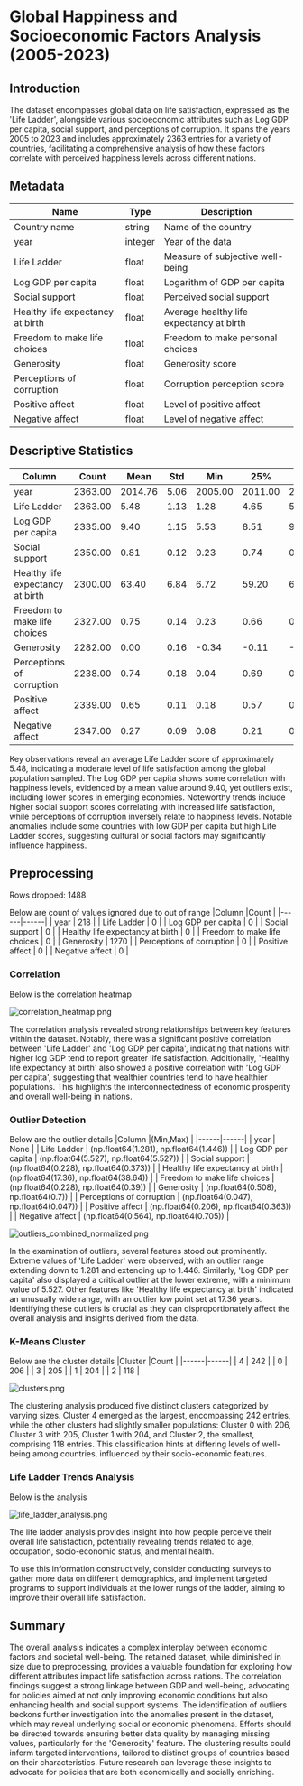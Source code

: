 # Global Happiness and Socioeconomic Factors Analysis (2005-2023)
## Introduction
The dataset encompasses global data on life satisfaction, expressed as the 'Life Ladder', alongside various socioeconomic attributes such as Log GDP per capita, social support, and perceptions of corruption. It spans the years 2005 to 2023 and includes approximately 2363 entries for a variety of countries, facilitating a comprehensive analysis of how these factors correlate with perceived happiness levels across different nations.
## Metadata

|Name  |Type  |Description  |
|------|------|-------------|
| Country name | string | Name of the country |
| year | integer | Year of the data |
| Life Ladder | float | Measure of subjective well-being |
| Log GDP per capita | float | Logarithm of GDP per capita |
| Social support | float | Perceived social support |
| Healthy life expectancy at birth | float | Average healthy life expectancy at birth |
| Freedom to make life choices | float | Freedom to make personal choices |
| Generosity | float | Generosity score |
| Perceptions of corruption | float | Corruption perception score |
| Positive affect | float | Level of positive affect |
| Negative affect | float | Level of negative affect |
## Descriptive Statistics
| Column | Count | Mean | Std | Min | 25% | 50% | 75% | Max | Null | Invalid |
|--------|-------|------|-----|-----|-----|-----|-----|-----|------|---------|
| year | 2363.00 | 2014.76 | 5.06 | 2005.00 | 2011.00 | 2015.00 | 2019.00 | 2023.00 |0.00 |218.00 |
| Life Ladder | 2363.00 | 5.48 | 1.13 | 1.28 | 4.65 | 5.45 | 6.32 | 8.02 |0.00 |0.00 |
| Log GDP per capita | 2335.00 | 9.40 | 1.15 | 5.53 | 8.51 | 9.50 | 10.39 | 11.68 |28.00 |0.00 |
| Social support | 2350.00 | 0.81 | 0.12 | 0.23 | 0.74 | 0.83 | 0.90 | 0.99 |13.00 |0.00 |
| Healthy life expectancy at birth | 2300.00 | 63.40 | 6.84 | 6.72 | 59.20 | 65.10 | 68.55 | 74.60 |63.00 |0.00 |
| Freedom to make life choices | 2327.00 | 0.75 | 0.14 | 0.23 | 0.66 | 0.77 | 0.86 | 0.98 |36.00 |0.00 |
| Generosity | 2282.00 | 0.00 | 0.16 | -0.34 | -0.11 | -0.02 | 0.09 | 0.70 |81.00 |1270.00 |
| Perceptions of corruption | 2238.00 | 0.74 | 0.18 | 0.04 | 0.69 | 0.80 | 0.87 | 0.98 |125.00 |0.00 |
| Positive affect | 2339.00 | 0.65 | 0.11 | 0.18 | 0.57 | 0.66 | 0.74 | 0.88 |24.00 |0.00 |
| Negative affect | 2347.00 | 0.27 | 0.09 | 0.08 | 0.21 | 0.26 | 0.33 | 0.70 |16.00 |0.00 |

Key observations reveal an average Life Ladder score of approximately 5.48, indicating a moderate level of life satisfaction among the global population sampled. The Log GDP per capita shows some correlation with happiness levels, evidenced by a mean value around 9.40, yet outliers exist, including lower scores in emerging economies. Noteworthy trends include higher social support scores correlating with increased life satisfaction, while perceptions of corruption inversely relate to happiness levels. Notable anomalies include some countries with low GDP per capita but high Life Ladder scores, suggesting cultural or social factors may significantly influence happiness.
## Preprocessing
Rows dropped: 1488

Below are count of values ignored due to out of range
|Column  |Count  |
|------|------|
| year | 218 |
| Life Ladder | 0 |
| Log GDP per capita | 0 |
| Social support | 0 |
| Healthy life expectancy at birth | 0 |
| Freedom to make life choices | 0 |
| Generosity | 1270 |
| Perceptions of corruption | 0 |
| Positive affect | 0 |
| Negative affect | 0 |


### Correlation 

Below is the correlation heatmap

![correlation_heatmap.png](correlation_heatmap.png)

The correlation analysis revealed strong relationships between key features within the dataset. Notably, there was a significant positive correlation between 'Life Ladder' and 'Log GDP per capita', indicating that nations with higher log GDP tend to report greater life satisfaction. Additionally, 'Healthy life expectancy at birth' also showed a positive correlation with 'Log GDP per capita', suggesting that wealthier countries tend to have healthier populations. This highlights the interconnectedness of economic prosperity and overall well-being in nations.

### Outlier Detection 

Below are the outlier details
|Column  |(Min,Max) |
|------|------|
| year | None |
| Life Ladder | (np.float64(1.281), np.float64(1.446)) |
| Log GDP per capita | (np.float64(5.527), np.float64(5.527)) |
| Social support | (np.float64(0.228), np.float64(0.373)) |
| Healthy life expectancy at birth | (np.float64(17.36), np.float64(38.64)) |
| Freedom to make life choices | (np.float64(0.228), np.float64(0.39)) |
| Generosity | (np.float64(0.508), np.float64(0.7)) |
| Perceptions of corruption | (np.float64(0.047), np.float64(0.047)) |
| Positive affect | (np.float64(0.206), np.float64(0.363)) |
| Negative affect | (np.float64(0.564), np.float64(0.705)) |

![outliers_combined_normalized.png](outliers_combined_normalized.png)

In the examination of outliers, several features stood out prominently. Extreme values of 'Life Ladder' were observed, with an outlier range extending down to 1.281 and extending up to 1.446. Similarly, 'Log GDP per capita' also displayed a critical outlier at the lower extreme, with a minimum value of 5.527. Other features like 'Healthy life expectancy at birth' indicated an unusually wide range, with an outlier low point set at 17.36 years. Identifying these outliers is crucial as they can disproportionately affect the overall analysis and insights derived from the data.

### K-Means Cluster 

Below are the cluster details
|Cluster  |Count  |
|------|------|
| 4 | 242 |
| 0 | 206 |
| 3 | 205 |
| 1 | 204 |
| 2 | 118 |

![clusters.png](clusters.png)

The clustering analysis produced five distinct clusters categorized by varying sizes. Cluster 4 emerged as the largest, encompassing 242 entries, while the other clusters had slightly smaller populations: Cluster 0 with 206, Cluster 3 with 205, Cluster 1 with 204, and Cluster 2, the smallest, comprising 118 entries. This classification hints at differing levels of well-being among countries, influenced by their socio-economic features.

### Life Ladder Trends Analysis 

Below is the analysis

![life_ladder_analysis.png](life_ladder_analysis.png)

The life ladder analysis provides insight into how people perceive their overall life satisfaction, potentially revealing trends related to age, occupation, socio-economic status, and mental health.

To use this information constructively, consider conducting surveys to gather more data on different demographics, and implement targeted programs to support individuals at the lower rungs of the ladder, aiming to improve their overall life satisfaction.

## Summary

The overall analysis indicates a complex interplay between economic factors and societal well-being. The retained dataset, while diminished in size due to preprocessing, provides a valuable foundation for exploring how different attributes impact life satisfaction across nations. The correlation findings suggest a strong linkage between GDP and well-being, advocating for policies aimed at not only improving economic conditions but also enhancing health and social support systems. The identification of outliers beckons further investigation into the anomalies present in the dataset, which may reveal underlying social or economic phenomena. Efforts should be directed towards ensuring better data quality by managing missing values, particularly for the 'Generosity' feature. The clustering results could inform targeted interventions, tailored to distinct groups of countries based on their characteristics. Future research can leverage these insights to advocate for policies that are both economically and socially enriching.
